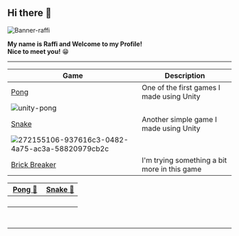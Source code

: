 ## Hi there 👋

![Banner-raffi](https://github.com/raffiwr/raffiwr/assets/145559021/e24d4a46-d6aa-424e-a598-684ad9489dd8)

**My name is Raffi and Welcome to my Profile!**\
**Nice to meet you!** 😁

-----

| Game | Description |
|------|-------------|
| [Pong](https://github.com/raffiwr/Simple-Pong) | One of the first games I made using Unity |
| ![unity-pong](https://github.com/raffiwr/raffiwr/assets/145559021/602f6787-a5f6-4b67-aec4-19d41cb40c4d) |
| [Snake](https://github.com/raffiwr/Snake-Game) | Another simple game I made using Unity |
|  ![272155106-937616c3-0482-4a75-ac3a-58820979cb2c](https://github.com/raffiwr/raffiwr/assets/145559021/13b2336c-c9d5-4525-8a40-bf8aa78ae085)|
| [Brick Breaker](https://github.com/raffiwr/Brick-Breaker) | I'm trying something a bit more in this game |

<table width="100%">
  <thead>
    <tr>
      <th width="50%"><a href="https://github.com/raffiwr/Simple-Pong">Pong 🏓</a></th>
      <th width="50%"><a href="https://github.com/raffiwr/Snake-Game">Snake 🐍</a></th>
    </tr>
  </thead>
  <tbody>
    <tr>
      <td></></td>
      <td></></td>
    </tr>
    <tr>
      <td valign="text-top"></td>
      <td valign="text-top"<div></div></td>
    </tr>
    <tr>
      <td><a href=""></td>
      <td><a href=""></td>
    </tr>
    <tr>
      <td></td>
      <td><a href=""></td>
    </tr>
  </tbody>
</table>

<br>

-----

<!--
**raffiwr/raffiwr** is a ✨ _special_ ✨ repository because its `README.md` (this file) appears on your GitHub profile.



